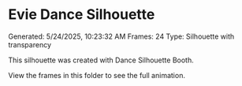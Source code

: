 # Evie Dance Silhouette
Generated: 5/24/2025, 10:23:32 AM
Frames: 24
Type: Silhouette with transparency
    
This silhouette was created with Dance Silhouette Booth.
    
View the frames in this folder to see the full animation.